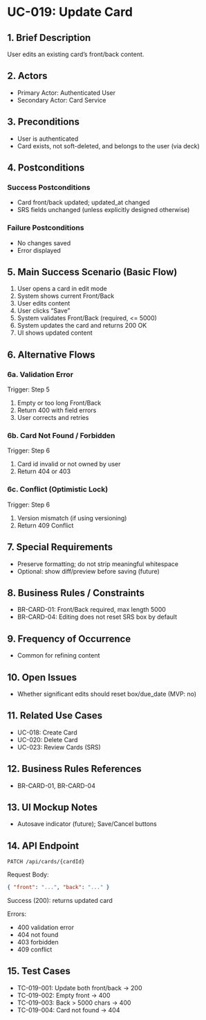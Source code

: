 # UC-019: Update Card

## 1. Brief Description

User edits an existing card’s front/back content.

## 2. Actors

- Primary Actor: Authenticated User
- Secondary Actor: Card Service

## 3. Preconditions

- User is authenticated
- Card exists, not soft-deleted, and belongs to the user (via deck)

## 4. Postconditions

### Success Postconditions

- Card front/back updated; updated_at changed
- SRS fields unchanged (unless explicitly designed otherwise)

### Failure Postconditions

- No changes saved
- Error displayed

## 5. Main Success Scenario (Basic Flow)

1. User opens a card in edit mode
2. System shows current Front/Back
3. User edits content
4. User clicks “Save”
5. System validates Front/Back (required, <= 5000)
6. System updates the card and returns 200 OK
7. UI shows updated content

## 6. Alternative Flows

### 6a. Validation Error

Trigger: Step 5

1. Empty or too long Front/Back
2. Return 400 with field errors
3. User corrects and retries

### 6b. Card Not Found / Forbidden

Trigger: Step 6

1. Card id invalid or not owned by user
2. Return 404 or 403

### 6c. Conflict (Optimistic Lock)

Trigger: Step 6

1. Version mismatch (if using versioning)
2. Return 409 Conflict

## 7. Special Requirements

- Preserve formatting; do not strip meaningful whitespace
- Optional: show diff/preview before saving (future)

## 8. Business Rules / Constraints

- BR-CARD-01: Front/Back required, max length 5000
- BR-CARD-04: Editing does not reset SRS box by default

## 9. Frequency of Occurrence

- Common for refining content

## 10. Open Issues

- Whether significant edits should reset box/due_date (MVP: no)

## 11. Related Use Cases

- UC-018: Create Card
- UC-020: Delete Card
- UC-023: Review Cards (SRS)

## 12. Business Rules References

- BR-CARD-01, BR-CARD-04

## 13. UI Mockup Notes

- Autosave indicator (future); Save/Cancel buttons

## 14. API Endpoint

```
PATCH /api/cards/{cardId}
```

Request Body:

```json
{ "front": "...", "back": "..." }
```

Success (200): returns updated card

Errors:

- 400 validation error
- 404 not found
- 403 forbidden
- 409 conflict

## 15. Test Cases

- TC-019-001: Update both front/back -> 200
- TC-019-002: Empty front -> 400
- TC-019-003: Back > 5000 chars -> 400
- TC-019-004: Card not found -> 404
